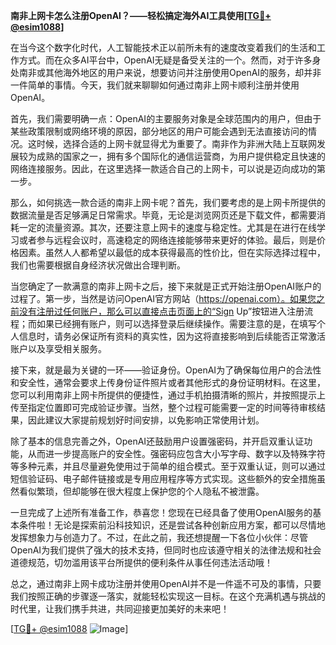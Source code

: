 **南非上网卡怎么注册OpenAI？——轻松搞定海外AI工具使用[[TG💪+ @esim1088](https://t.me/s/esim1088)]**

在当今这个数字化时代，人工智能技术正以前所未有的速度改变着我们的生活和工作方式。而在众多AI平台中，OpenAI无疑是备受关注的一个。然而，对于许多身处南非或其他海外地区的用户来说，想要访问并注册使用OpenAI的服务，却并非一件简单的事情。今天，我们就来聊聊如何通过南非上网卡顺利注册并使用OpenAI。

首先，我们需要明确一点：OpenAI的主要服务对象是全球范围内的用户，但由于某些政策限制或网络环境的原因，部分地区的用户可能会遇到无法直接访问的情况。这时候，选择合适的上网卡就显得尤为重要了。南非作为非洲大陆上互联网发展较为成熟的国家之一，拥有多个国际化的通信运营商，为用户提供稳定且快速的网络连接服务。因此，在这里选择一款适合自己的上网卡，可以说是迈向成功的第一步。

那么，如何挑选一款合适的南非上网卡呢？首先，我们要考虑的是上网卡所提供的数据流量是否足够满足日常需求。毕竟，无论是浏览网页还是下载文件，都需要消耗一定的流量资源。其次，还要注意上网卡的速度与稳定性。尤其是在进行在线学习或者参与远程会议时，高速稳定的网络连接能够带来更好的体验。最后，则是价格因素。虽然人人都希望以最低的成本获得最高的性价比，但在实际选择过程中，我们也需要根据自身经济状况做出合理判断。

当您确定了一款满意的南非上网卡之后，接下来就是正式开始注册OpenAI账户的过程了。第一步，当然是访问OpenAI官方网站（https://openai.com）。如果您之前没有注册过任何账户，那么可以直接点击页面上的“Sign Up”按钮进入注册流程；而如果已经拥有账户，则可以选择登录后继续操作。需要注意的是，在填写个人信息时，请务必保证所有资料的真实性，因为这将直接影响到后续能否正常激活账户以及享受相关服务。

接下来，就是最为关键的一环——验证身份。OpenAI为了确保每位用户的合法性和安全性，通常会要求上传身份证件照片或者其他形式的身份证明材料。在这里，您可以利用南非上网卡所提供的便捷性，通过手机拍摄清晰的照片，并按照提示上传至指定位置即可完成验证步骤。当然，整个过程可能需要一定的时间等待审核结果，因此建议大家提前规划好时间安排，以免影响正常使用计划。

除了基本的信息完善之外，OpenAI还鼓励用户设置强密码，并开启双重认证功能，从而进一步提高账户的安全性。强密码应包含大小写字母、数字以及特殊字符等多种元素，并且尽量避免使用过于简单的组合模式。至于双重认证，则可以通过短信验证码、电子邮件链接或是专用应用程序等方式实现。这些额外的安全措施虽然看似繁琐，但却能够在很大程度上保护您的个人隐私不被泄露。

一旦完成了上述所有准备工作，恭喜您！您现在已经具备了使用OpenAI服务的基本条件啦！无论是探索前沿科技知识，还是尝试各种创新应用方案，都可以尽情地发挥想象力与创造力了。不过，在此之前，我还想提醒一下各位小伙伴：尽管OpenAI为我们提供了强大的技术支持，但同时也应该遵守相关的法律法规和社会道德规范，切勿滥用该平台所提供的便利条件从事任何违法活动哦！

总之，通过南非上网卡成功注册并使用OpenAI并不是一件遥不可及的事情，只要我们按照正确的步骤逐一落实，就能轻松实现这一目标。在这个充满机遇与挑战的时代里，让我们携手共进，共同迎接更加美好的未来吧！

[[TG💪+ @esim1088](https://t.me/s/esim1088) ![Image](https://i.postimg.cc/4NQfJmqS/Snipaste-2025-05-13-00-14-12.png)]